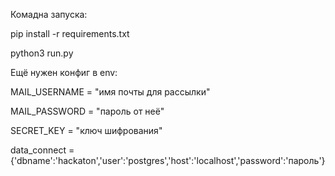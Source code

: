 Комадна запуска:

pip install -r requirements.txt

python3 run.py

Ещё нужен конфиг в env:

MAIL_USERNAME = "имя почты для рассылки"

MAIL_PASSWORD = "пароль от неё"

SECRET_KEY = "ключ шифрования"

data_connect = {'dbname':'hackaton','user':'postgres','host':'localhost','password':'пароль'} 
